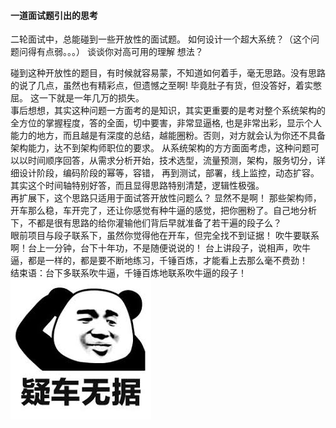 #### 一道面试题引出的思考
二轮面试中，总能碰到一些开放性的面试题。
	如何设计一个超大系统？（这个问题问得有点弱。。。）
	谈谈你对高可用的理解 想法？

碰到这种开放性的题目，有时候就容易蒙，不知道如何着手，毫无思路。没有思路的说了几点，虽然也有精彩点，但遗憾之至啊! 毕竟肚子有货，但没答好，着实憋屈。
这一下就是一年几万的损失。   
事后想想，其实这种问题一方面考的是知识，其实更重要的是考对整个系统架构的全方位的掌握程度，答的全面，切中要害，非常显逼格, 也是非常出彩，显示个人能力的地方，而且越是有深度的总结，越能圈粉。否则，对方就会认为你还不具备架构能力，达不到架构师职位的要求。
从系统架构的方方面面考虑，这种问题可以以时间顺序回答，从需求分析开始，技术选型，流量预测，架构，服务切分，详细设计阶段，编码阶段的幂等，容错， 再到测试，部署，线上监控，动态扩容。
其实这个时间轴特别好答，而且显得思路特别清楚，逻辑性极强。   
再扩展下，这个思路只适用于面试答开放性问题么？ 显然不是啊！
那些架构师，开车那么稳，车开完了，还让你感觉有种牛逼的感觉，把你圈粉了。自己地分析下，不都是很有思路的给你灌输他们背后早就准备了若干遍的段子么？  
眼前项目与段子联系下，虽然你觉得他在开车，但完全找不到证据！
吹牛要联系啊！台上一分钟，台下十年功，不是随便说说的！ 
台上讲段子，说相声，吹牛逼，都是一样的，都是要不断地练习，千锤百炼，才能看上去那么毫不费劲！   
结束语：台下多联系吹牛逼，千锤百炼地联系吹牛逼的段子！   
[![疑车无据](https://github.com/flysnow911/Blogs/blob/master/imgs/images.jpg "疑车无据")](https://github.com/flysnow911/Blogs/blob/master/imgs/images.jpg "疑车无据")
